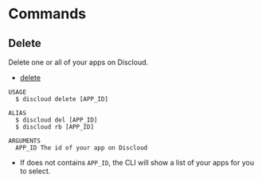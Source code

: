 # Commands

## Delete

Delete one or all of your apps on Discloud.

- [delete](#delete)

```sh-session
USAGE
  $ discloud delete [APP_ID]

ALIAS
  $ discloud del [APP_ID]
  $ discloud rb [APP_ID]

ARGUMENTS
  APP_ID The id of your app on Discloud
```

- If does not contains `APP_ID`, the CLI will show a list of your apps for you to select.
